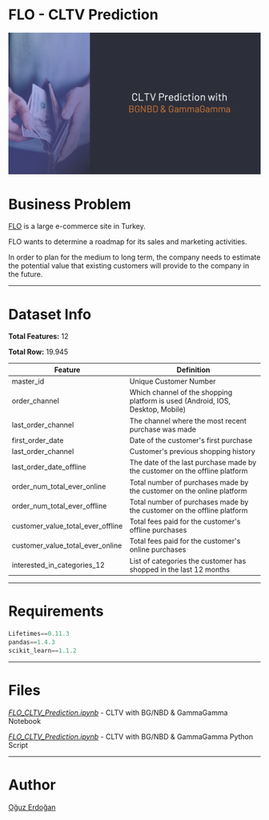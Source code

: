# FLO - CLTV Prediction

![project](/images/project.png)

# Business Problem

[FLO](https://www.flo.com.tr/) is a large e-commerce site in Turkey.

FLO wants to determine a roadmap for its sales and marketing activities.

In order to plan for the medium to long term, the company needs to estimate the potential value that existing customers will provide to the company in the future.

---

# Dataset Info

**Total Features:** 12

**Total Row:** 19.945

| Feature | Definition |
| --- | --- |
| master_id | Unique Customer Number |
| order_channel | Which channel of the shopping platform is used (Android, IOS, Desktop, Mobile) |
| last_order_channel | The channel where the most recent purchase was made |
| first_order_date | Date of the customer's first purchase |
| last_order_channel | Customer's previous shopping history |
| last_order_date_offline | The date of the last purchase made by the customer on the offline platform |
| order_num_total_ever_online | Total number of purchases made by the customer on the online platform |
| order_num_total_ever_offline | Total number of purchases made by the customer on the offline platform |
| customer_value_total_ever_offline | Total fees paid for the customer's offline purchases |
| customer_value_total_ever_online | Total fees paid for the customer's online purchases |
| interested_in_categories_12 | List of categories the customer has shopped in the last 12 months |

---

# Requirements

```python
Lifetimes==0.11.3
pandas==1.4.3
scikit_learn==1.1.2
```

---
# Files

[*FLO_CLTV_Prediction.ipynb*](https://github.com/oguzerdo/flo-cltv-prediction/blob/main/FLO_CLTV_Prediction.ipynb) - CLTV with BG/NBD & GammaGamma Notebook

[*FLO_CLTV_Prediction.ipynb*](https://github.com/oguzerdo/flo-cltv-prediction/blob/main/app.py) - CLTV with BG/NBD & GammaGamma Python Script

---
# Author

[Oğuz Erdoğan](http://www.oguzerdogan.com)